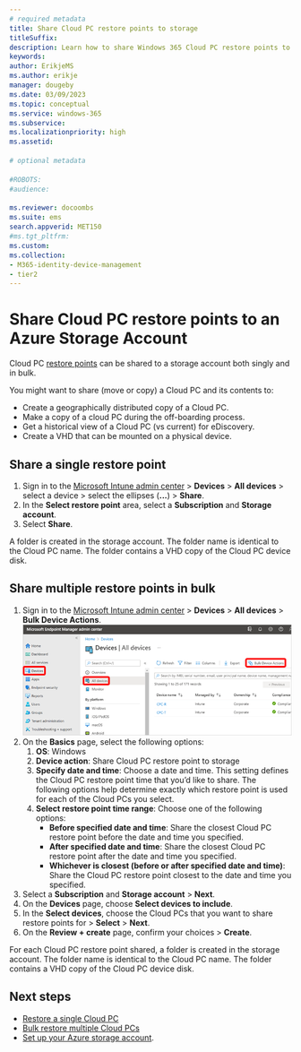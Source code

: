 ```yaml
---
# required metadata
title: Share Cloud PC restore points to storage
titleSuffix:
description: Learn how to share Windows 365 Cloud PC restore points to an Azure Storage Account.
keywords:
author: ErikjeMS 
ms.author: erikje
manager: dougeby
ms.date: 03/09/2023
ms.topic: conceptual
ms.service: windows-365
ms.subservice:
ms.localizationpriority: high
ms.assetid: 

# optional metadata

#ROBOTS:
#audience:

ms.reviewer: docoombs
ms.suite: ems
search.appverid: MET150
#ms.tgt_pltfrm:
ms.custom: 
ms.collection:
- M365-identity-device-management
- tier2
---
```


# Share Cloud PC restore points to an Azure Storage Account

Cloud PC [restore points](restore-overview.md) can be shared to a storage account both singly and in bulk.

You might want to share (move or copy) a Cloud PC and its contents to:

- Create a geographically distributed copy of a Cloud PC.
- Make a copy of a cloud PC during the off-boarding process.
- Get a historical view of a Cloud PC (vs current) for eDiscovery.
- Create a VHD that can be mounted on a physical device.

## Share a single restore point

1. Sign in to the [Microsoft Intune admin center](https://go.microsoft.com/fwlink/?linkid=2109431) > **Devices** > **All devices** > select a device > select the ellipses (**...**) > **Share**.
1. In the **Select restore point** area, select a **Subscription** and **Storage account**.
1. Select **Share**.

A folder is created in the storage account. The folder name is identical to the Cloud PC name. The folder contains a VHD copy of the Cloud PC device disk.

## Share multiple restore points in bulk

1. Sign in to the [Microsoft Intune admin center](https://go.microsoft.com/fwlink/?linkid=2109431) > **Devices** > **All devices** > **Bulk Device Actions**.
![Screenshot of bulk device actions.](./media/restore-bulk/bulk-device-actions.png)
1. On the **Basics** page, select the following options:
    1. **OS**: Windows
    1. **Device action**: Share Cloud PC restore point to storage
    1. **Specify date and time**: Choose a date and time. This setting defines the Cloud PC restore point time that you’d like to share. The following options help determine exactly which restore point is used for each of the Cloud PCs you select.
    1. **Select restore point time range**: Choose one of the following options:
        - **Before specified date and time**: Share the closest Cloud PC restore point before the date and time you specified.
        - **After specified date and time**: Share the closest Cloud PC restore point after the date and time you specified.
        - **Whichever is closest (before or after specified date and time)**: Share the Cloud PC restore point closest to the date and time you specified.
1. Select a **Subscription** and **Storage account** > **Next**.
1. On the **Devices** page, choose **Select devices to include**.
1. In the **Select devices**, choose the Cloud PCs that you want to share restore points for > **Select** > **Next**.
1. On the **Review + create** page, confirm your choices > **Create**.

For each Cloud PC restore point shared, a folder is created in the storage account. The folder name is identical to the Cloud PC name. The folder contains a VHD copy of the Cloud PC device disk.

<!-- ########################## --> 
## Next steps

- [Restore a single Cloud PC](restore-single-cloud-pc.md)
- [Bulk restore multiple Cloud PCs](restore-bulk.md)
- [Set up your Azure storage account](place-cloud-pc-under-review.md).
